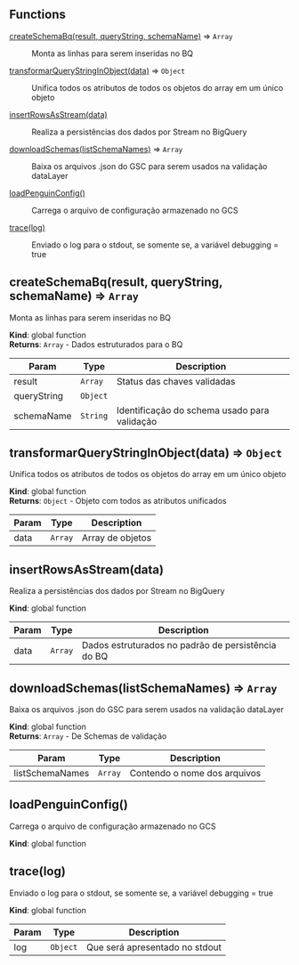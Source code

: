 ## Functions

<dl>
<dt><a href="#createSchemaBq">createSchemaBq(result, queryString, schemaName)</a> ⇒ <code>Array</code></dt>
<dd><p>Monta as linhas para serem inseridas no BQ</p>
</dd>
<dt><a href="#transformarQueryStringInObject">transformarQueryStringInObject(data)</a> ⇒ <code>Object</code></dt>
<dd><p>Unifica todos os atributos de todos os objetos do array em um único objeto</p>
</dd>
<dt><a href="#insertRowsAsStream">insertRowsAsStream(data)</a></dt>
<dd><p>Realiza a persistências dos dados por Stream no BigQuery</p>
</dd>
<dt><a href="#downloadSchemas">downloadSchemas(listSchemaNames)</a> ⇒ <code>Array</code></dt>
<dd><p>Baixa os arquivos .json do GSC para serem usados na validação dataLayer</p>
</dd>
<dt><a href="#loadPenguinConfig">loadPenguinConfig()</a></dt>
<dd><p>Carrega o arquivo de configuração armazenado no GCS</p>
</dd>
<dt><a href="#trace">trace(log)</a></dt>
<dd><p>Enviado o log para o stdout, se somente se, a variável debugging = true</p>
</dd>
</dl>

<a name="createSchemaBq"></a>

## createSchemaBq(result, queryString, schemaName) ⇒ <code>Array</code>

Monta as linhas para serem inseridas no BQ

**Kind**: global function  
**Returns**: <code>Array</code> - Dados estruturados para o BQ

| Param       | Type                | Description                                  |
| ----------- | ------------------- | -------------------------------------------- |
| result      | <code>Array</code>  | Status das chaves validadas                  |
| queryString | <code>Object</code> |                                              |
| schemaName  | <code>String</code> | Identificação do schema usado para validação |

<a name="transformarQueryStringInObject"></a>

## transformarQueryStringInObject(data) ⇒ <code>Object</code>

Unifica todos os atributos de todos os objetos do array em um único objeto

**Kind**: global function  
**Returns**: <code>Object</code> - Objeto com todos as atributos unificados

| Param | Type               | Description      |
| ----- | ------------------ | ---------------- |
| data  | <code>Array</code> | Array de objetos |

<a name="insertRowsAsStream"></a>

## insertRowsAsStream(data)

Realiza a persistências dos dados por Stream no BigQuery

**Kind**: global function

| Param | Type               | Description                                        |
| ----- | ------------------ | -------------------------------------------------- |
| data  | <code>Array</code> | Dados estruturados no padrão de persistência do BQ |

<a name="downloadSchemas"></a>

## downloadSchemas(listSchemaNames) ⇒ <code>Array</code>

Baixa os arquivos .json do GSC para serem usados na validação dataLayer

**Kind**: global function  
**Returns**: <code>Array</code> - De Schemas de validação

| Param           | Type               | Description                  |
| --------------- | ------------------ | ---------------------------- |
| listSchemaNames | <code>Array</code> | Contendo o nome dos arquivos |

<a name="loadPenguinConfig"></a>

## loadPenguinConfig()

Carrega o arquivo de configuração armazenado no GCS

**Kind**: global function  
<a name="trace"></a>

## trace(log)

Enviado o log para o stdout, se somente se, a variável debugging = true

**Kind**: global function

| Param | Type                | Description                    |
| ----- | ------------------- | ------------------------------ |
| log   | <code>Object</code> | Que será apresentado no stdout |

